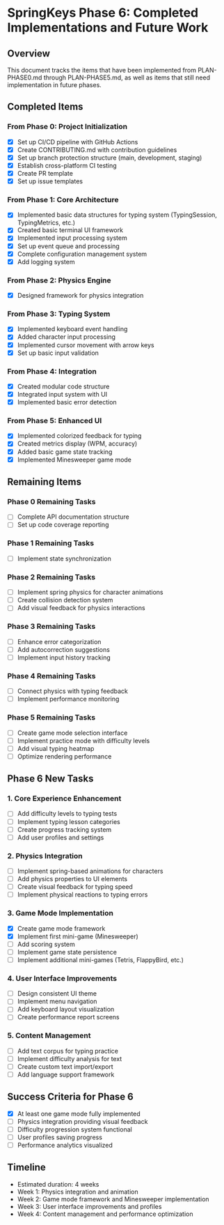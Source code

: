 # SpringKeys Phase 6: Completed Implementations and Future Work

## Overview
This document tracks the items that have been implemented from PLAN-PHASE0.md through PLAN-PHASE5.md, as well as items that still need implementation in future phases.

## Completed Items

### From Phase 0: Project Initialization
- [x] Set up CI/CD pipeline with GitHub Actions
- [x] Create CONTRIBUTING.md with contribution guidelines
- [x] Set up branch protection structure (main, development, staging)
- [x] Establish cross-platform CI testing
- [x] Create PR template
- [x] Set up issue templates

### From Phase 1: Core Architecture
- [x] Implemented basic data structures for typing system (TypingSession, TypingMetrics, etc.)
- [x] Created basic terminal UI framework
- [x] Implemented input processing system
- [x] Set up event queue and processing
- [x] Complete configuration management system
- [x] Add logging system

### From Phase 2: Physics Engine
- [x] Designed framework for physics integration

### From Phase 3: Typing System
- [x] Implemented keyboard event handling
- [x] Added character input processing
- [x] Implemented cursor movement with arrow keys
- [x] Set up basic input validation

### From Phase 4: Integration
- [x] Created modular code structure
- [x] Integrated input system with UI
- [x] Implemented basic error detection

### From Phase 5: Enhanced UI
- [x] Implemented colorized feedback for typing
- [x] Created metrics display (WPM, accuracy)
- [x] Added basic game state tracking
- [x] Implemented Minesweeper game mode

## Remaining Items

### Phase 0 Remaining Tasks
- [ ] Complete API documentation structure
- [ ] Set up code coverage reporting

### Phase 1 Remaining Tasks
- [ ] Implement state synchronization

### Phase 2 Remaining Tasks
- [ ] Implement spring physics for character animations
- [ ] Create collision detection system
- [ ] Add visual feedback for physics interactions

### Phase 3 Remaining Tasks
- [ ] Enhance error categorization
- [ ] Add autocorrection suggestions
- [ ] Implement input history tracking

### Phase 4 Remaining Tasks
- [ ] Connect physics with typing feedback
- [ ] Implement performance monitoring

### Phase 5 Remaining Tasks
- [ ] Create game mode selection interface
- [ ] Implement practice mode with difficulty levels
- [ ] Add visual typing heatmap
- [ ] Optimize rendering performance

## Phase 6 New Tasks

### 1. Core Experience Enhancement
- [ ] Add difficulty levels to typing tests
- [ ] Implement typing lesson categories
- [ ] Create progress tracking system
- [ ] Add user profiles and settings

### 2. Physics Integration
- [ ] Implement spring-based animations for characters
- [ ] Add physics properties to UI elements
- [ ] Create visual feedback for typing speed
- [ ] Implement physical reactions to typing errors

### 3. Game Mode Implementation
- [x] Create game mode framework
- [x] Implement first mini-game (Minesweeper)
- [ ] Add scoring system
- [ ] Implement game state persistence
- [ ] Implement additional mini-games (Tetris, FlappyBird, etc.)

### 4. User Interface Improvements
- [ ] Design consistent UI theme
- [ ] Implement menu navigation
- [ ] Add keyboard layout visualization
- [ ] Create performance report screens

### 5. Content Management
- [ ] Add text corpus for typing practice
- [ ] Implement difficulty analysis for text
- [ ] Create custom text import/export
- [ ] Add language support framework

## Success Criteria for Phase 6
- [x] At least one game mode fully implemented
- [ ] Physics integration providing visual feedback
- [ ] Difficulty progression system functional
- [ ] User profiles saving progress
- [ ] Performance analytics visualized

## Timeline
- Estimated duration: 4 weeks
- Week 1: Physics integration and animation
- Week 2: Game mode framework and Minesweeper implementation
- Week 3: User interface improvements and profiles
- Week 4: Content management and performance optimization 